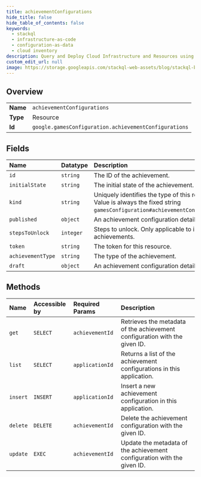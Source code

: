 ```yaml
---
title: achievementConfigurations
hide_title: false
hide_table_of_contents: false
keywords:
  - stackql
  - infrastructure-as-code
  - configuration-as-data
  - cloud inventory
description: Query and Deploy Cloud Infrastructure and Resources using SQL
custom_edit_url: null
image: https://storage.googleapis.com/stackql-web-assets/blog/stackql-blog-post-featured-image.png
---
```

  
    

## Overview
<table><tbody>
<tr><td><b>Name</b></td><td><code>achievementConfigurations</code></td></tr>
<tr><td><b>Type</b></td><td>Resource</td></tr>
<tr><td><b>Id</b></td><td><code>google.gamesConfiguration.achievementConfigurations</code></td></tr>
</tbody></table>

## Fields
| Name | Datatype | Description |
|:-----|:---------|:------------|
| `id` | `string` | The ID of the achievement. |
| `initialState` | `string` | The initial state of the achievement. |
| `kind` | `string` | Uniquely identifies the type of this resource. Value is always the fixed string `gamesConfiguration#achievementConfiguration`. |
| `published` | `object` | An achievement configuration detail. |
| `stepsToUnlock` | `integer` | Steps to unlock. Only applicable to incremental achievements. |
| `token` | `string` | The token for this resource. |
| `achievementType` | `string` | The type of the achievement. |
| `draft` | `object` | An achievement configuration detail. |
## Methods
| Name | Accessible by | Required Params | Description |
|:-----|:--------------|:----------------|:------------|
| `get` | `SELECT` | `achievementId` | Retrieves the metadata of the achievement configuration with the given ID. |
| `list` | `SELECT` | `applicationId` | Returns a list of the achievement configurations in this application. |
| `insert` | `INSERT` | `applicationId` | Insert a new achievement configuration in this application. |
| `delete` | `DELETE` | `achievementId` | Delete the achievement configuration with the given ID. |
| `update` | `EXEC` | `achievementId` | Update the metadata of the achievement configuration with the given ID. |

